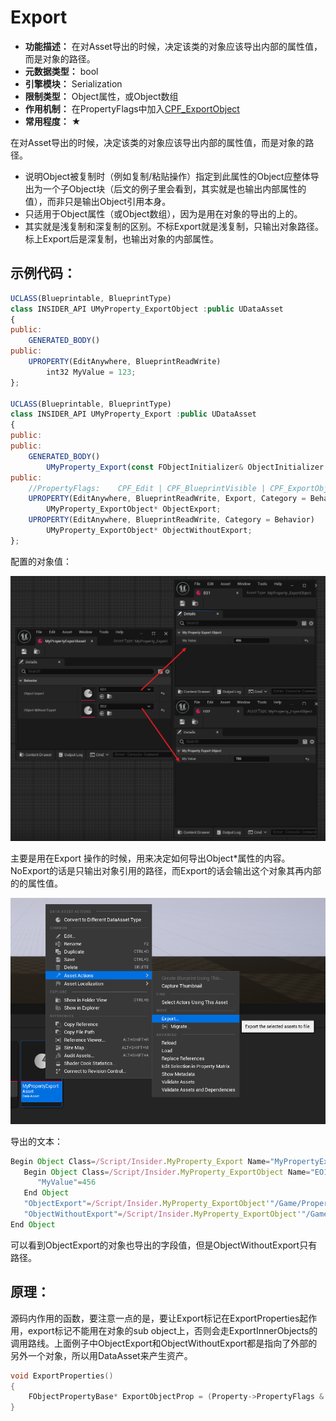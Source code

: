 # Export

- **功能描述：** 在对Asset导出的时候，决定该类的对象应该导出内部的属性值，而是对象的路径。
- **元数据类型：** bool
- **引擎模块：** Serialization
- **限制类型：** Object属性，或Object数组
- **作用机制：** 在PropertyFlags中加入[CPF_ExportObject](../../../../Flags/EPropertyFlags/CPF_ExportObject.md)
- **常用程度：** ★

在对Asset导出的时候，决定该类的对象应该导出内部的属性值，而是对象的路径。

- 说明Object被复制时（例如复制/粘贴操作）指定到此属性的Object应整体导出为一个子Object块（后文的例子里会看到，其实就是也输出内部属性的值），而非只是输出Object引用本身。
- 只适用于Object属性（或Object数组），因为是用在对象的导出的上的。
- 其实就是浅复制和深复制的区别。不标Export就是浅复制，只输出对象路径。标上Export后是深复制，也输出对象的内部属性。

## 示例代码：

```jsx
UCLASS(Blueprintable, BlueprintType)
class INSIDER_API UMyProperty_ExportObject :public UDataAsset
{
public:
	GENERATED_BODY()
public:
	UPROPERTY(EditAnywhere, BlueprintReadWrite)
		int32 MyValue = 123;
};

UCLASS(Blueprintable, BlueprintType)
class INSIDER_API UMyProperty_Export :public UDataAsset
{
public:
public:
	GENERATED_BODY()
		UMyProperty_Export(const FObjectInitializer& ObjectInitializer = FObjectInitializer::Get());
public:
	//PropertyFlags:	CPF_Edit | CPF_BlueprintVisible | CPF_ExportObject | CPF_ZeroConstructor | CPF_NoDestructor | CPF_HasGetValueTypeHash | CPF_NativeAccessSpecifierPublic
	UPROPERTY(EditAnywhere, BlueprintReadWrite, Export, Category = Behavior)
		UMyProperty_ExportObject* ObjectExport;
	UPROPERTY(EditAnywhere, BlueprintReadWrite, Category = Behavior)
		UMyProperty_ExportObject* ObjectWithoutExport;
};
```

配置的对象值：

![Untitled](Untitled.png)

主要是用在Export 操作的时候，用来决定如何导出Object*属性的内容。NoExport的话是只输出对象引用的路径，而Export的话会输出这个对象其再内部的的属性值。

![Untitled](Untitled%201.png)

导出的文本：

```jsx
Begin Object Class=/Script/Insider.MyProperty_Export Name="MyPropertyExportAsset" ExportPath=/Script/Insider.MyProperty_Export'"/Game/Property/MyPropertyExportAsset.MyPropertyExportAsset"'
   Begin Object Class=/Script/Insider.MyProperty_ExportObject Name="EO1" ExportPath=/Script/Insider.MyProperty_ExportObject'"/Game/Property/EO1.EO1"'
      "MyValue"=456
   End Object
   "ObjectExport"=/Script/Insider.MyProperty_ExportObject'"/Game/Property/EO1.EO1"'
   "ObjectWithoutExport"=/Script/Insider.MyProperty_ExportObject'"/Game/Property/EO2.EO2"'
End Object
```

可以看到ObjectExport的对象也导出的字段值，但是ObjectWithoutExport只有路径。

## 原理：

源码内作用的函数，要注意一点的是，要让Export标记在ExportProperties起作用，export标记不能用在对象的sub object上，否则会走ExportInnerObjects的调用路线。上面例子中ObjectExport和ObjectWithoutExport都是指向了外部的另外一个对象，所以用DataAsset来产生资产。

```cpp
void ExportProperties()
{
	FObjectPropertyBase* ExportObjectProp = (Property->PropertyFlags & CPF_ExportObject) != 0 ? CastField<FObjectPropertyBase>(Property) : NULL;
}
```